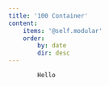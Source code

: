 ```yaml
---
title: '100 Container'
content:
    items: '@self.modular'
    order:
        by: date
        dir: desc
---
```


			Hello
			